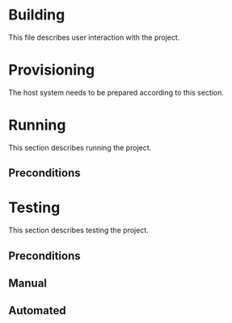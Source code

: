 # Building
This file describes user interaction with the project.

# Provisioning
The host system needs to be prepared according to this section.

# Running
This section describes running the project.

## Preconditions

# Testing
This section describes testing the project.

## Preconditions

## Manual

## Automated
